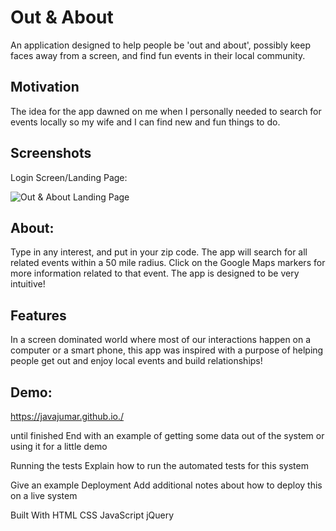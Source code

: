 Out & About 
===========
An application designed to help people be 'out and about', possibly keep faces away from a screen, and find fun events in their local community.

Motivation
----------
The idea for the app dawned on me when I personally needed to search for events locally so my wife and I can find new and fun things to do.

Screenshots
----------
Login Screen/Landing Page:

![Out & About Landing Page](https://github.com/javaJumar/out-about-capstone/blob/master/Out%26About%20Landing%20Page.png)

About:
------
Type in any interest, and put in your zip code. The app will search for all related events within a 50 mile radius. Click on the Google Maps markers for more information related to that event. The app is designed to be very intuitive!

Features
--------
In a screen dominated world where most of our interactions happen on a computer or a smart phone, this app was inspired with a purpose of helping people get out and enjoy local events and build relationships! 

Demo:
-----
https://javajumar.github.io./

until finished
End with an example of getting some data out of the system or using it for a little demo

Running the tests
Explain how to run the automated tests for this system


Give an example
Deployment
Add additional notes about how to deploy this on a live system

Built With
HTML
CSS
JavaScript
jQuery
